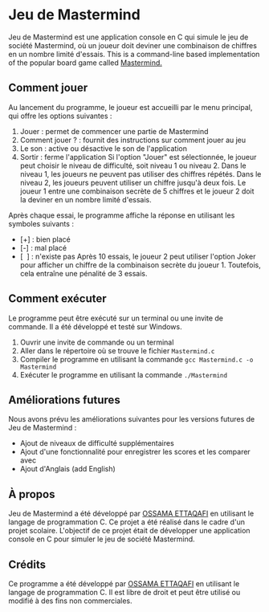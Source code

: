 # Jeu de Mastermind

Jeu de Mastermind est une application console en C qui simule le jeu de société Mastermind, où un joueur doit deviner une combinaison de chiffres en un nombre limité d'essais. This is a command-line based implementation of the popular board game called [Mastermind.](https://en.wikipedia.org/wiki/Mastermind_(board_game))

## Comment jouer

Au lancement du programme, le joueur est accueilli par le menu principal, qui offre les options suivantes :

1.  Jouer : permet de commencer une partie de Mastermind
2.  Comment jouer ? : fournit des instructions sur comment jouer au jeu
3.  Le son : active ou désactive le son de l'application
4.  Sortir : ferme l'application Si l'option "Jouer" est sélectionnée, le joueur peut choisir le niveau de difficulté, soit niveau 1 ou niveau 2. Dans le niveau 1, les joueurs ne peuvent pas utiliser des chiffres répétés. Dans le niveau 2, les joueurs peuvent utiliser un chiffre jusqu'à deux fois. Le joueur 1 entre une combinaison secrète de 5 chiffres et le joueur 2 doit la deviner en un nombre limité d'essais.

Après chaque essai, le programme affiche la réponse en utilisant les symboles suivants :

-   [+] : bien placé
-   [-] : mal placé
-   [&nbsp;&nbsp;] : n'existe pas Après 10 essais, le joueur 2 peut utiliser l'option Joker pour afficher un chiffre de la combinaison secrète du joueur 1. Toutefois, cela entraîne une pénalité de 3 essais.

## Comment exécuter

Le programme peut être exécuté sur un terminal ou une invite de commande. Il a été développé et testé sur Windows.

1.  Ouvrir une invite de commande ou un terminal
2.  Aller dans le répertoire où se trouve le fichier `Mastermind.c`
3.  Compiler le programme en utilisant la commande `gcc Mastermind.c -o Mastermind`
4.  Exécuter le programme en utilisant la commande `./Mastermind`

## Améliorations futures

Nous avons prévu les améliorations suivantes pour les versions futures de Jeu de Mastermind :

-   Ajout de niveaux de difficulté supplémentaires
-   Ajout d'une fonctionnalité pour enregistrer les scores et les comparer avec
-   Ajout d'Anglais (add English)

## À propos

Jeu de Mastermind a été développé par [OSSAMA ETTAQAFI](https://www.linkedin.com/in/afatratinmypocket/) en utilisant le langage de programmation C. Ce projet a été réalisé dans le cadre d'un projet scolaire. L'objectif de ce projet était de développer une application console en C pour simuler le jeu de société Mastermind.

## Crédits

Ce programme a été développé par [OSSAMA ETTAQAFI](https://www.linkedin.com/in/afatratinmypocket/) en utilisant le langage de programmation C. Il est libre de droit et peut être utilisé ou modifié à des fins non commerciales.
